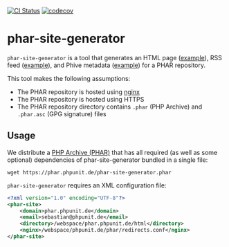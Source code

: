 [![CI Status](https://github.com/sebastianbergmann/phar-site-generator/workflows/CI/badge.svg)](https://github.com/sebastianbergmann/phar-site-generator/actions)
[![codecov](https://codecov.io/gh/sebastianbergmann/phar-site-generator/branch/main/graph/badge.svg)](https://codecov.io/gh/sebastianbergmann/phar-site-generator)

# phar-site-generator

`phar-site-generator` is a tool that generates an HTML page ([example](https://phar.phpunit.de/)), RSS feed ([example](https://phar.phpunit.de/releases.rss)), and Phive metadata ([example](https://phar.phpunit.de/phive.xml)) for a PHAR repository.

This tool makes the following assumptions:

* The PHAR repository is hosted using [nginx](http://nginx.org/)
* The PHAR repository is hosted using HTTPS
* The PHAR repository directory contains `.phar` (PHP Archive) and `.phar.asc` (GPG signature) files

## Usage

We distribute a [PHP Archive (PHAR)](http://php.net/phar) that has all required (as well as some optional) dependencies of phar-site-generator bundled in a single file:

```
wget https://phar.phpunit.de/phar-site-generator.phar
```

`phar-site-generator` requires an XML configuration file:

```xml
<?xml version="1.0" encoding="UTF-8"?>
<phar-site>
    <domain>phar.phpunit.de</domain>
    <email>sebastian@phpunit.de</email>
    <directory>/webspace/phar.phpunit.de/html</directory>
    <nginx>/webspace/phpunit.de/phar/redirects.conf</nginx>
</phar-site>
```

